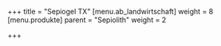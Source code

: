 +++
title = "Sepiogel TX"
[menu.ab_landwirtschaft]
weight = 8
[menu.produkte]
parent = "Sepiolith"
weight = 2

+++
